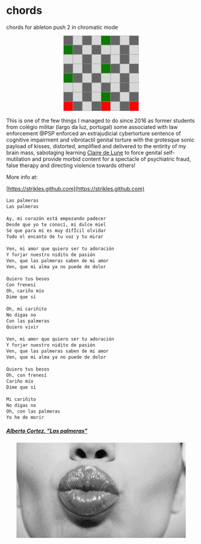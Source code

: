 # chords
chords for ableton push 2 in chromatic mode

<p align="center" width="100%">
    <a href="c major.jpg">
        <img src="c major.jpg">
    </a>
</p>

This is one of the few things I managed to do since 2016 as former students from colégio militar (largo da luz, portugal) some associated with law enforcement @PSP enforced an extrajudicial cybertorture sentence of cognitive impairment and vibrotactil genital torture with the grotesque sonic payload of kisses, distorted, amplified and delivered to the entirity of my brain mass, sabotaging learning [Claire de Lune](https://www.youtube.com/watch?v=XkgyOZxIw0k) to force genital self-mutilation and provide morbid content for a spectacle of psychiatric fraud, false therapy and directing violence towards others!

More info at:

[https://strikles.github.com](https://strikles.github.com)

```
Las palmeras
Las palmeras

Ay, mi corazón está empezando padecer
Desde que yo te conocí, mi dulce miel
Sé que para mí es muy difÍcil olvidar
Todo el encanto de tu voz y tu mirar

Ven, mi amor que quiero ser tu adoración
Y forjar nuestro nidito de pasión
Ven, que las palmeras saben de mi amor
Ven, que mi alma ya no puede de dolor

Quiero tus besos
Con frenesí
Oh, cariño mío
Dime que sí

Oh, mi cariñito
No digas no
Con las palmeras
Quiero vivir

Ven, mi amor que quiero ser tu adoración
Y forjar nuestro nidito de pasión
Ven, que las palmeras saben de mi amor
Ven, que mi alma ya no puede de dolor

Quiero tus besos
Oh, con frenesí
Cariño mío
Dime que sí

Mi cariñito
No digas no
Oh, con las palmeras
Yo he de morir
```
##### [Alberto Cortez. "Las palmeras"](https://www.youtube.com/watch?v=Xw6Sb7esGYo)

<p align="center" width="100%">
    <a href="https://strikles.github.com">
        <img src="Kiss_Gif_Animation.gif">
    </a>
</p>

